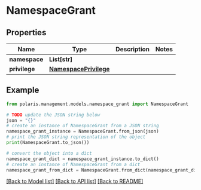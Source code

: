 # NamespaceGrant


## Properties

Name | Type | Description | Notes
------------ | ------------- | ------------- | -------------
**namespace** | **List[str]** |  | 
**privilege** | [**NamespacePrivilege**](NamespacePrivilege.md) |  | 

## Example

```python
from polaris.management.models.namespace_grant import NamespaceGrant

# TODO update the JSON string below
json = "{}"
# create an instance of NamespaceGrant from a JSON string
namespace_grant_instance = NamespaceGrant.from_json(json)
# print the JSON string representation of the object
print(NamespaceGrant.to_json())

# convert the object into a dict
namespace_grant_dict = namespace_grant_instance.to_dict()
# create an instance of NamespaceGrant from a dict
namespace_grant_from_dict = NamespaceGrant.from_dict(namespace_grant_dict)
```
[[Back to Model list]](../README.md#documentation-for-models) [[Back to API list]](../README.md#documentation-for-api-endpoints) [[Back to README]](../README.md)


